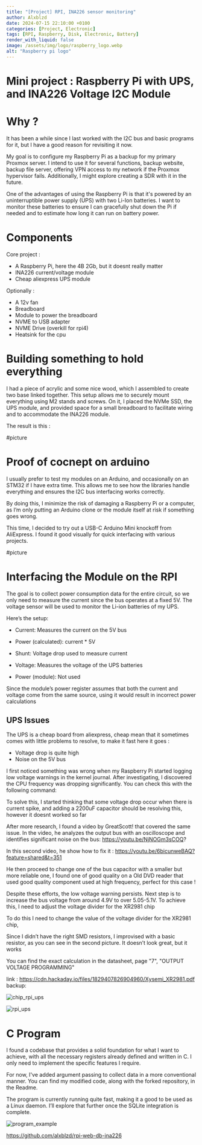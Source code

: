 ```yaml
---
title: "[Project] RPI, INA226 sensor monitoring"
author: Alxblzd
date: 2024-07-15 22:10:00 +0100
categories: [Project, Electronic]
tags: [RPI, Raspberry, Disk, Electronic, Battery]
render_with_liquid: false
image: /assets/img/logo/raspberry_logo.webp
alt: "Raspberry pi logo"
---
```


# 
# Mini project : Raspberry Pi with UPS, and INA226 Voltage I2C Module

# Why ?

It has been a while since I last worked with the I2C bus and basic programs for it, but I have a good reason for revisiting it now.

My goal is to configure my Raspberry Pi as a backup for my primary Proxmox server. I intend to use it for several functions, backup website, backup file server, offering VPN access to my network if the Proxmox hypervisor fails. Additionally, I might explore creating a SDR with it in the future.

One of the advantages of using the Raspberry Pi is that it's powered by an uninterruptible power supply (UPS) with two Li-Ion batteries. I want to monitor these batteries to ensure I can gracefully shut down the Pi if needed and to estimate how long it can run on battery power.


# Components

Core project :
- A Raspberry Pi, here the 4B 2Gb, but it doesnt really matter
- INA226 current/voltage module
- Cheap aliexpress UPS module

Optionally :
- A 12v fan 
- Breadboard
- Module to power the breadboard
- NVME to USB adapter
- NVME Drive (overkill for rpi4)
- Heatsink for the cpu

# Building something to hold everything

I had a piece of acrylic and some nice wood, which I assembled to create two base linked together. This setup allows me to securely mount everything using M2 stands and screws. On it, I placed the NVMe SSD, the UPS module, and provided space for a small breadboard to facilitate wiring and to accommodate the INA226 module.

The result is this :

#picture




# Proof of cocnept on arduino

I usually prefer to test my modules on an Arduino, and occasionally on an STM32 if I have extra time. This allows me to see how the libraries handle everything and ensures the I2C bus interfacing works correctly. 

By doing this, I minimize the risk of damaging a Raspberry Pi or a computer, as I’m only putting an Arduino clone or the module itself at risk if something goes wrong.

This time, I decided to try out a USB-C Arduino Mini knockoff from AliExpress. I found it good visually for quick interfacing with various projects.


#picture




# Interfacing the Module on the RPI

The goal is to collect power consumption data for the entire circuit, so we only need to measure the current since the bus operates at a fixed 5V. The voltage sensor will be used to monitor the Li-ion batteries of my UPS.

Here’s the setup:

- Current: Measures the current on the 5V bus
- Power (calculated): current * 5V
- Shunt: Voltage drop used to measure current
- Voltage: Measures the voltage of the UPS batteries


- Power (module): Not used

Since the module’s power register assumes that both the current and voltage come from the same source, using it would result in incorrect power calculations

## UPS Issues

The UPS is a cheap board from aliexpress, cheap mean that it sometimes comes with little problems to resolve, to make it fast here it goes :
- Voltage drop is quite high
- Noise on the 5V bus

I first noticed something was wrong when my Raspberry Pi started logging low voltage warnings in the kernel journal. After investigating, I discovered the CPU frequency was dropping significantly. You can check this with the following command:

To solve this, I started thinking that some voltage drop occur when there is current spike, and adding a 2200uF capacitor should be resolving this, however it doesnt worked so far

After more research, I found a video by GreatScott! that covered the same issue. In the video, he analyzes the output bus with an oscilloscope and identifies significant noise on the bus:
https://youtu.be/NjNOGm3sCOQ?

In this second video, he show how to fix it : https://youtu.be/6bicunweBAQ?feature=shared&t=351

He then proceed to change one of the bus capacitor with a smaller but more reliable one,
I found one of good quality on a Old DVD reader that used good quality component used at high frequency, perfect for this case !

Despite these efforts, the low voltage warning persists. Next step is to increase the bus voltage from around 4.9V to over 5.05-5.1V. To achieve this, I need to adjust the voltage divider for the XR2981 chip

To do this I need to change the value of the voltage divider for the XR2981 chip,

Since I didn’t have the right SMD resistors, I improvised with a basic resistor, as you can see in the second picture. It doesn’t look great, but it works

You can find the exact calculation in the datasheet, page "7", "OUTPUT VOLTAGE PROGRAMMING"


link :
https://cdn.hackaday.io/files/1829407826904960/Xysemi_XR2981.pdf
backup:

<object data="assets/pdf/Xysemi_XR2981.pdf" width="250" height="250" type='application/pdf'></object>

![chip_rpi_ups](assets/img/Chip_rpi_ups.webp)

![rpi_ups](assets/img/rpi_ups.webp)


# C Program
I found a codebase that provides a solid foundation for what I want to achieve, with all the necessary registers already defined and written in C. I only need to implement the specific features I require.

For now, I've added argument passing to collect data in a more conventional manner. You can find my modified code, along with the forked repository, in the Readme.

The program is currently running quite fast, making it a good to be used as a Linux daemon. I’ll explore that further once the SQLite integration is complete.

![program_example](assets/img/C_program_example.webp)


https://github.com/alxblzd/rpi-web-db-ina226


